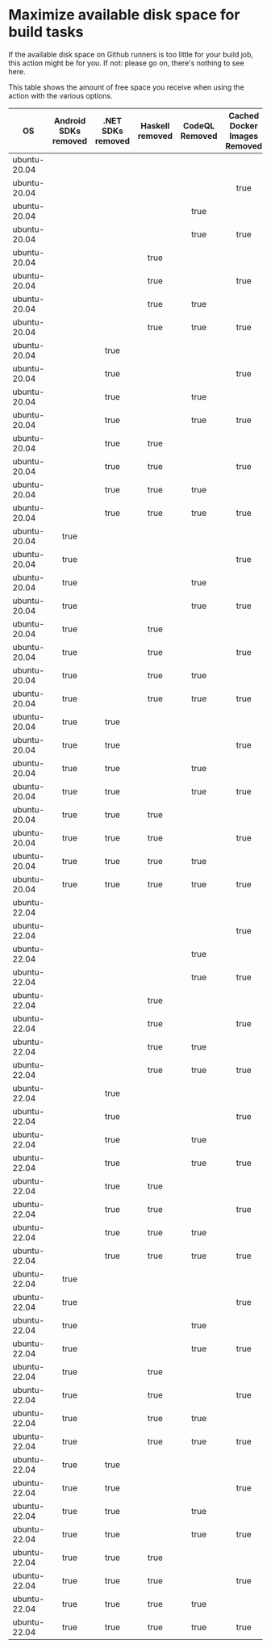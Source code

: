 # Maximize available disk space for build tasks

If the available disk space on Github runners is too little for your build job, this action might be for you.
If not: please go on, there's nothing to see here.

This table shows the amount of free space you receive when using the action with the various options.

OS | Android SDKs removed | .NET SDKs removed | Haskell removed | CodeQL Removed | Cached Docker Images Removed | GB freed | GB free | Elapsed Time (seconds) |
---|:--------------------:|:-----------------:|:---------------:|:--------------:|:----------------------------:|:--------:|:-------:|:----------------------:|
ubuntu-20.04 |  |  |  |  |  | 63 | 83 | 2
ubuntu-20.04 |  |  |  |  | true | 66 | 86 | 10
ubuntu-20.04 |  |  |  | true |  | 68 | 88 | 4
ubuntu-20.04 |  |  |  | true | true | 71 | 91 | 10
ubuntu-20.04 |  |  | true |  |  | 63 | 83 | 2
ubuntu-20.04 |  |  | true |  | true | 66 | 86 | 37
ubuntu-20.04 |  |  | true | true |  | 68 | 88 | 4
ubuntu-20.04 |  |  | true | true | true | 71 | 91 | 59
ubuntu-20.04 |  | true |  |  |  | 64 | 84 | 5
ubuntu-20.04 |  | true |  |  | true | 68 | 88 | 45
ubuntu-20.04 |  | true |  | true |  | 69 | 89 | 5
ubuntu-20.04 |  | true |  | true | true | 72 | 92 | 59
ubuntu-20.04 |  | true | true |  |  | 64 | 84 | 4
ubuntu-20.04 |  | true | true |  | true | 68 | 88 | 10
ubuntu-20.04 |  | true | true | true |  | 69 | 89 | 6
ubuntu-20.04 |  | true | true | true | true | 72 | 92 | 50
ubuntu-20.04 | true |  |  |  |  | 70 | 90 | 95
ubuntu-20.04 | true |  |  |  | true | 73 | 93 | 230
ubuntu-20.04 | true |  |  | true |  | 75 | 95 | 12
ubuntu-20.04 | true |  |  | true | true | 78 | 98 | 122
ubuntu-20.04 | true |  | true |  |  | 70 | 90 | 285
ubuntu-20.04 | true |  | true |  | true | 73 | 93 | 106
ubuntu-20.04 | true |  | true | true |  | 75 | 95 | 68
ubuntu-20.04 | true |  | true | true | true | 78 | 98 | 76
ubuntu-20.04 | true | true |  |  |  | 72 | 92 | 15
ubuntu-20.04 | true | true |  |  | true | 75 | 95 | 131
ubuntu-20.04 | true | true |  | true |  | 77 | 97 | 108
ubuntu-20.04 | true | true |  | true | true | 80 | 100 | 74
ubuntu-20.04 | true | true | true |  |  | 72 | 92 | 16
ubuntu-20.04 | true | true | true |  | true | 75 | 95 | 143
ubuntu-20.04 | true | true | true | true |  | 77 | 97 | 95
ubuntu-20.04 | true | true | true | true | true | 80 | 100 | 147
ubuntu-22.04 |  |  |  |  |  | 63 | 84 | 1
ubuntu-22.04 |  |  |  |  | true | 66 | 87 | 30
ubuntu-22.04 |  |  |  | true |  | 67 | 88 | 3
ubuntu-22.04 |  |  |  | true | true | 71 | 92 | 7
ubuntu-22.04 |  |  | true |  |  | 62 | 83 | 2
ubuntu-22.04 |  |  | true |  | true | 66 | 87 | 7
ubuntu-22.04 |  |  | true | true |  | 67 | 88 | 4
ubuntu-22.04 |  |  | true | true | true | 71 | 92 | 39
ubuntu-22.04 |  | true |  |  |  | 64 | 85 | 4
ubuntu-22.04 |  | true |  |  | true | 67 | 88 | 6
ubuntu-22.04 |  | true |  | true |  | 69 | 90 | 4
ubuntu-22.04 |  | true |  | true | true | 72 | 93 | 44
ubuntu-22.04 |  | true | true |  |  | 64 | 85 | 3
ubuntu-22.04 |  | true | true |  | true | 67 | 88 | 7
ubuntu-22.04 |  | true | true | true |  | 69 | 90 | 5
ubuntu-22.04 |  | true | true | true | true | 72 | 93 | 44
ubuntu-22.04 | true |  |  |  |  | 70 | 91 | 13
ubuntu-22.04 | true |  |  |  | true | 73 | 94 | 132
ubuntu-22.04 | true |  |  | true |  | 75 | 96 | 12
ubuntu-22.04 | true |  |  | true | true | 78 | 99 | 15
ubuntu-22.04 | true |  | true |  |  | 70 | 91 | 114
ubuntu-22.04 | true |  | true |  | true | 73 | 94 | 15
ubuntu-22.04 | true |  | true | true |  | 75 | 96 | 14
ubuntu-22.04 | true |  | true | true | true | 78 | 99 | 144
ubuntu-22.04 | true | true |  |  |  | 71 | 92 | 89
ubuntu-22.04 | true | true |  |  | true | 75 | 96 | 141
ubuntu-22.04 | true | true |  | true |  | 76 | 97 | 84
ubuntu-22.04 | true | true |  | true | true | 80 | 101 | 17
ubuntu-22.04 | true | true | true |  |  | 71 | 92 | 75
ubuntu-22.04 | true | true | true |  | true | 75 | 96 | 20
ubuntu-22.04 | true | true | true | true |  | 76 | 97 | 13
ubuntu-22.04 | true | true | true | true | true | 80 | 101 | 20
